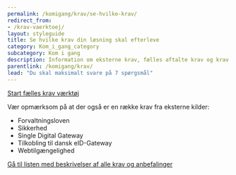 ```yaml
---
permalink: /komigang/krav/se-hvilke-krav/
redirect_from:
- /krav-vaerktoej/
layout: styleguide
title: Se hvilke krav din løsning skal efterleve
category: Kom_i_gang_category
subcategory: Kom i gang
description: Information om eksterne krav, fælles aftalte krav og krav til digitale løsninger der skal på borger.dk og Virk.
parentlink: /komigang/krav/
lead: "Du skal maksimalt svare på 7 spørgsmål"
---
```


<a href="/krav-vaerktoej/anvendes-af-virksomheder/" id="start-reqtool" class="button button-primary mb-7">Start fælles krav værktøj</a>
<p>Vær opmærksom på at der også er en række krav fra eksterne kilder:</p>
<ul>
    <li>Forvaltningsloven</li>
    <li>Sikkerhed</li>
    <li>Single Digital Gateway</li>
    <li>Tilkobling til dansk eID-Gateway</li>
    <li>Webtilgængelighed</li>
</ul>
<p>
    <a href="https://arkitektur.digst.dk/krav-og-anbefalinger-0" class="icon-link">Gå til listen med beskrivelser af alle krav og anbefalinger<svg class="icon-svg " focusable="false" aria-hidden="true"><use xlink:href="#open-in-new"></use></svg></a>
</p>
